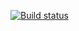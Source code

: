 [![Build status](https://ci.appveyor.com/api/projects/status/7u2dixq8wj8ro3w3/branch/master?svg=true)](https://ci.appveyor.com/project/DimkaSmile/api1-2/branch/master)

